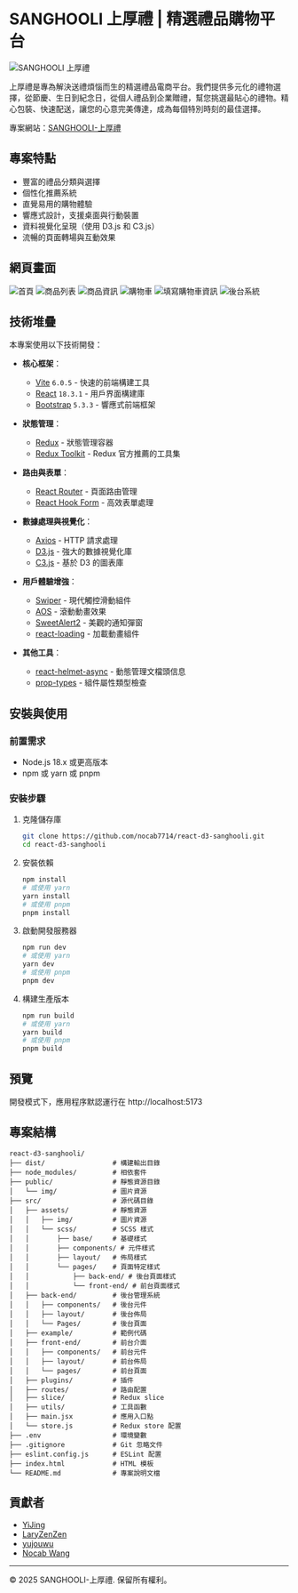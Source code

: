 # SANGHOOLI 上厚禮 | 精選禮品購物平台

![SANGHOOLI 上厚禮](./public/img/og-image.webp)

上厚禮是專為解決送禮煩惱而生的精選禮品電商平台。我們提供多元化的禮物選擇，從節慶、生日到紀念日，從個人禮品到企業贈禮，幫您挑選最貼心的禮物。精心包裝、快速配送，讓您的心意完美傳達，成為每個特別時刻的最佳選擇。

專案網站：[SANGHOOLI-上厚禮](https://nocab7714.github.io/react-d3-sanghooli/)

## 專案特點

- 豐富的禮品分類與選擇
- 個性化推薦系統
- 直覺易用的購物體驗
- 響應式設計，支援桌面與行動裝置
- 資料視覺化呈現（使用 D3.js 和 C3.js）
- 流暢的頁面轉場與互動效果

## 網頁畫面

![首頁](./public/img/read-me-01.webp)
![商品列表](./public/img/read-me-02.webp)
![商品資訊](./public/img/read-me-03.webp)
![購物車](./public/img/read-me-04.webp)
![填寫購物車資訊](./public/img/read-me-05.webp)
![後台系統](./public/img/read-me-06.webp)

## 技術堆疊

本專案使用以下技術開發：

- **核心框架**：
  - [Vite](https://vitejs.dev/) `6.0.5` - 快速的前端構建工具
  - [React](https://react.dev/) `18.3.1` - 用戶界面構建庫
  - [Bootstrap](https://getbootstrap.com/) `5.3.3` - 響應式前端框架

- **狀態管理**：
  - [Redux](https://redux.js.org/) - 狀態管理容器
  - [Redux Toolkit](https://redux-toolkit.js.org/) - Redux 官方推薦的工具集

- **路由與表單**：
  - [React Router](https://reactrouter.com/) - 頁面路由管理
  - [React Hook Form](https://react-hook-form.com/) - 高效表單處理

- **數據處理與視覺化**：
  - [Axios](https://axios-http.com/) - HTTP 請求處理
  - [D3.js](https://d3js.org/) - 強大的數據視覺化庫
  - [C3.js](https://c3js.org/) - 基於 D3 的圖表庫

- **用戶體驗增強**：
  - [Swiper](https://swiperjs.com/) - 現代觸控滑動組件
  - [AOS](https://michalsnik.github.io/aos/) - 滾動動畫效果
  - [SweetAlert2](https://sweetalert2.github.io/) - 美觀的通知彈窗
  - [react-loading](https://www.npmjs.com/package/react-loading) - 加載動畫組件

- **其他工具**：
  - [react-helmet-async](https://www.npmjs.com/package/react-helmet-async) - 動態管理文檔頭信息
  - [prop-types](https://www.npmjs.com/package/prop-types) - 組件屬性類型檢查

## 安裝與使用

### 前置需求

- Node.js 18.x 或更高版本
- npm 或 yarn 或 pnpm

### 安裝步驟

1. 克隆儲存庫
   ```bash
   git clone https://github.com/nocab7714/react-d3-sanghooli.git
   cd react-d3-sanghooli
   ```

2. 安裝依賴
   ```bash
   npm install
   # 或使用 yarn
   yarn install
   # 或使用 pnpm
   pnpm install
   ```

3. 啟動開發服務器
   ```bash
   npm run dev
   # 或使用 yarn
   yarn dev
   # 或使用 pnpm
   pnpm dev
   ```

4. 構建生產版本
   ```bash
   npm run build
   # 或使用 yarn
   yarn build
   # 或使用 pnpm
   pnpm build
   ```

## 預覽

開發模式下，應用程序默認運行在 http://localhost:5173

## 專案結構

```
react-d3-sanghooli/
├── dist/                 # 構建輸出目錄
├── node_modules/         # 相依套件
├── public/               # 靜態資源目錄
│   └── img/              # 圖片資源
├── src/                  # 源代碼目錄
│   ├── assets/           # 靜態資源
│   │   ├── img/          # 圖片資源
│   │   └── scss/         # SCSS 樣式
│   │       ├── base/     # 基礎樣式
│   │       ├── components/ # 元件樣式
│   │       ├── layout/   # 佈局樣式
│   │       └── pages/    # 頁面特定樣式
│   │           ├── back-end/ # 後台頁面樣式
│   │           └── front-end/ # 前台頁面樣式
│   ├── back-end/         # 後台管理系統
│   │   ├── components/   # 後台元件
│   │   ├── layout/       # 後台佈局
│   │   └── Pages/        # 後台頁面
│   ├── example/          # 範例代碼
│   ├── front-end/        # 前台介面
│   │   ├── components/   # 前台元件
│   │   ├── layout/       # 前台佈局
│   │   └── pages/        # 前台頁面
│   ├── plugins/          # 插件
│   ├── routes/           # 路由配置
│   ├── slice/            # Redux slice
│   ├── utils/            # 工具函數
│   ├── main.jsx          # 應用入口點
│   └── store.js          # Redux store 配置
├── .env                  # 環境變數
├── .gitignore            # Git 忽略文件
├── eslint.config.js      # ESLint 配置
├── index.html            # HTML 模板
└── README.md             # 專案說明文檔
```

## 貢獻者

- [YiJing](https://github.com/YJC0731)
- [LaryZenZen](https://github.com/LaryZenZen)
- [yujouwu](https://github.com/yujouwu)
- [Nocab Wang](https://github.com/Nocab7714)

---

© 2025 SANGHOOLI-上厚禮. 保留所有權利。

